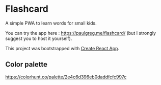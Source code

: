 # Flashcard

A simple PWA to learn words for small kids.

You can try the app here : https://paulgreg.me/flashcard/ (but I strongly suggest you to host it yourself).

This project was bootstrapped with [Create React App](https://github.com/facebook/create-react-app).


## Color palette

https://colorhunt.co/palette/2e4c6d396eb0daddfcfc997c
